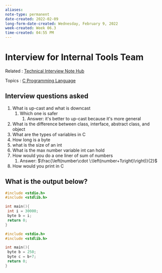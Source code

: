 ```yaml
---
aliases:
note-type: permanent
date-created: 2022-02-09
long-form-date-created: Wednesday, February 9, 2022
week-created: Week 06.3
time-created: 04:55 PM
---
```


# Interview for Internal Tools Team

Related : [Technical Interview Note Hub](Technical%20Interview%20Note%20Hub.md)

Topics : [C Programming Language](C%20Programming%20Language)

## Interview questions asked

1. What is up-cast and what is downcast
   1. Which one is safer
      1. Answer: it's better to up-cast because it's more general
2. What is the difference between class, interface, abstract class, and object
3. What are the types of variables in C
4. How long is a byte
5. what is the size of an int
6. What is the max number variable int can hold
7. How would you do a one liner of sum of numbers
   1. Answer: $\frac{\left(number\cdot \:\left(number+1\right)\right)}{2}$
8. How would you print in C

## What is the output below?

```c
#include <stdio.h>
#include <stdlib.h>

int main(){
 int i = 30000;
 byte b = i;
 return 0;
}
```

```c
#include <stdio.h>
#include <stdlib.h>

int main(){
 byte b = 250;
 byte c = b+7;
 return 0;
}
```
